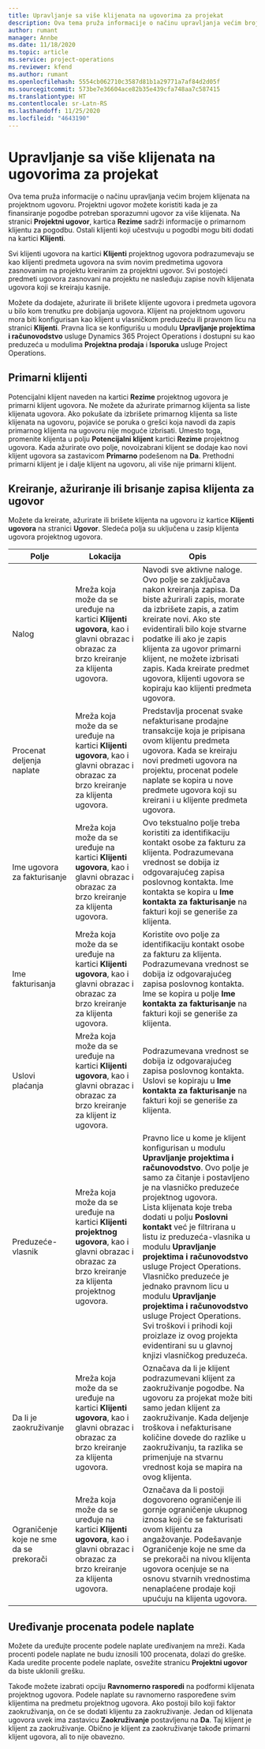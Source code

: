 ```yaml
---
title: Upravljanje sa više klijenata na ugovorima za projekat
description: Ova tema pruža informacije o načinu upravljanja većim brojem klijenata na projektnom ugovoru.
author: rumant
manager: Annbe
ms.date: 11/18/2020
ms.topic: article
ms.service: project-operations
ms.reviewer: kfend
ms.author: rumant
ms.openlocfilehash: 5554cb062710c3587d81b1a29771a7af84d2d05f
ms.sourcegitcommit: 573be7e36604ace82b35e439cfa748aa7c587415
ms.translationtype: HT
ms.contentlocale: sr-Latn-RS
ms.lasthandoff: 11/25/2020
ms.locfileid: "4643190"
---
```

# <a name="manage-multiple-customers-on-project-contracts"></a>Upravljanje sa više klijenata na ugovorima za projekat

Ova tema pruža informacije o načinu upravljanja većim brojem klijenata na projektnom ugovoru. Projektni ugovor možete koristiti kada je za finansiranje pogodbe potreban sporazumni ugovor za više klijenata. Na stranici **Projektni ugovor**, kartica **Rezime** sadrži informacije o primarnom klijentu za pogodbu. Ostali klijenti koji učestvuju u pogodbi mogu biti dodati na kartici **Klijenti**.

Svi klijenti ugovora na kartici **Klijenti** projektnog ugovora podrazumevaju se kao klijenti predmeta ugovora na svim novim predmetima ugovora zasnovanim na projektu kreiranim za projektni ugovor. Svi postojeći predmeti ugovora zasnovani na projektu ne nasleđuju zapise novih klijenata ugovora koji se kreiraju kasnije.

Možete da dodajete, ažurirate ili brišete klijente ugovora i predmeta ugovora u bilo kom trenutku pre dobijanja ugovora. Klijent na projektnom ugovoru mora biti konfigurisan kao klijent u vlasničkom preduzeću ili pravnom licu na stranici **Klijenti**. Pravna lica se konfigurišu u modulu **Upravljanje projektima i računovodstvo** usluge Dynamics 365 Project Operations i dostupni su kao preduzeća u modulima **Projektna prodaja** i **Isporuka** usluge Project Operations.

## <a name="primary-customers"></a>Primarni klijenti

Potencijalni klijent naveden na kartici **Rezime** projektnog ugovora je primarni klijent ugovora. Ne možete da ažurirate primarnog klijenta sa liste klijenata ugovora. Ako pokušate da izbrišete primarnog klijenta sa liste klijenata na ugovoru, pojaviće se poruka o grešci koja navodi da zapis primarnog klijenta na ugovoru nije moguće izbrisati. Umesto toga, promenite klijenta u polju **Potencijalni klijent** kartici **Rezime** projektnog ugovora. Kada ažurirate ovo polje, novoizabrani klijent se dodaje kao novi klijent ugovora sa zastavicom **Primarno** podešenom na **Da**. Prethodni primarni klijent je i dalje klijent na ugovoru, ali više nije primarni klijent.

## <a name="create-update-or-delete-a-contract-customer-record"></a>Kreiranje, ažuriranje ili brisanje zapisa klijenta za ugovor

Možete da kreirate, ažurirate ili brišete klijenta na ugovoru iz kartice **Klijenti ugovora** na stranici **Ugovor**. Sledeća polja su uključena u zasip klijenta ugovora projektnog ugovora.

| **Polje** | **Lokacija** | **Opis** | 
| --- | --- | --- | 
| Nalog | Mreža koja može da se uređuje na kartici **Klijenti ugovora**, kao i glavni obrazac i obrazac za brzo kreiranje za klijenta ugovora. | Navodi sve aktivne naloge. Ovo polje se zaključava nakon kreiranja zapisa. Da biste ažurirali zapis, morate da izbrišete zapis, a zatim kreirate novi. Ako ste evidentirali bilo koje stvarne podatke ili ako je zapis klijenta za ugovor primarni klijent, ne možete izbrisati zapis. Kada kreirate predmet ugovora, klijenti ugovora se kopiraju kao klijenti predmeta ugovora. |
| Procenat deljenja naplate | Mreža koja može da se uređuje na kartici **Klijenti ugovora**, kao i glavni obrazac i obrazac za brzo kreiranje za klijenta ugovora. | Predstavlja procenat svake nefakturisane prodajne transakcije koja je pripisana ovom klijentu predmeta ugovora. Kada se kreiraju novi predmeti ugovora na projektu, procenat podele naplate se kopira u nove predmete ugovora koji su kreirani i u klijente predmeta ugovora. |
| Ime ugovora za fakturisanje | Mreža koja može da se uređuje na kartici **Klijenti ugovora**, kao i glavni obrazac i obrazac za brzo kreiranje za klijenta ugovora. | Ovo tekstualno polje treba koristiti za identifikaciju kontakt osobe za fakturu za klijenta. Podrazumevana vrednost se dobija iz odgovarajućeg zapisa poslovnog kontakta. Ime kontakta se kopira u **Ime kontakta za fakturisanje** na fakturi koji se generiše za klijenta. |
| Ime fakturisanja | Mreža koja može da se uređuje na kartici **Klijenti ugovora**, kao i glavni obrazac i obrazac za brzo kreiranje za klijenta ugovora. | Koristite ovo polje za identifikaciju kontakt osobe za fakturu za klijenta. Podrazumevana vrednost se dobija iz odgovarajućeg zapisa poslovnog kontakta. Ime se kopira u polje **Ime kontakta za fakturisanje** na fakturi koji se generiše za klijenta. |
| Uslovi plaćanja | Mreža koja može da se uređuje na kartici **Klijenti ugovora**, kao i glavni obrazac i obrazac za brzo kreiranje za klijent iz ugovora. | Podrazumevana vrednost se dobija iz odgovarajućeg zapisa poslovnog kontakta. Uslovi se kopiraju u **Ime kontakta za fakturisanje** na fakturi koji se generiše za klijenta. |
| Preduzeće-vlasnik | Mreža koja može da se uređuje na kartici **Klijenti projektnog ugovora**, kao i glavni obrazac i obrazac za brzo kreiranje za klijenta projektnog ugovora. | Pravno lice u kome je klijent konfigurisan u modulu **Upravljanje projektima i računovodstvo**. Ovo polje je samo za čitanje i postavljeno je na vlasničko preduzeće projektnog ugovora.</br>Lista klijenata koje treba dodati u polju **Poslovni kontakt** već je filtrirana u listu iz preduzeća-vlasnika u modulu **Upravljanje projektima i računovodstvo** usluge Project Operations. Vlasničko preduzeće je jednako pravnom licu u modulu **Upravljanje projektima i računovodstvo** usluge Project Operations. Svi troškovi i prihodi koji proizlaze iz ovog projekta evidentirani su u glavnoj knjizi vlasničkog preduzeća. |
| Da li je zaokruživanje | Mreža koja može da se uređuje na kartici **Klijenti ugovora**, kao i glavni obrazac i obrazac za brzo kreiranje za klijenta ugovora. | Označava da li je klijent podrazumevani klijent za zaokruživanje pogodbe. Na ugovoru za projekat može biti samo jedan klijent za zaokruživanje. Kada deljenje troškova i nefakturisane količine dovede do razlike u zaokruživanju, ta razlika se primenjuje na stvarnu vrednost koja se mapira na ovog klijenta. |
| Ograničenje koje ne sme da se prekorači | Mreža koja može da se uređuje na kartici **Klijenti ugovora**, kao i glavni obrazac i obrazac za brzo kreiranje za klijenta ugovora. | Označava da li postoji dogovoreno ograničenje ili gornje ograničenje ukupnog iznosa koji će se fakturisati ovom klijentu za angažovanje. Podešavanje Ograničenje koje ne sme da se prekorači na nivou klijenta ugovora ocenjuje se na osnovu stvarnih vrednostima nenaplaćene prodaje koji upućuju na klijenta ugovora. |

## <a name="edit-billing-split-percentages"></a>Uređivanje procenata podele naplate

Možete da uređujte procente podele naplate uređivanjem na mreži. Kada procenti podele naplate ne budu iznosili 100 procenata, dolazi do greške. Kada uredite procente podele naplate, osvežite stranicu **Projektni ugovor** da biste uklonili grešku.

Takođe možete izabrati opciju **Ravnomerno rasporedi** na podformi klijenata projektnog ugovora. Podele naplate su ravnomerno raspoređene svim klijentima na predmetu projektnog ugovora. Ako postoji bilo koji faktor zaokruživanja, on će se dodati klijentu za zaokruživanje. Jedan od klijenata ugovora uvek ima zastavicu **Zaokruživanje** postavljenu na **Da**. Taj klijent je klijent za zaokruživanje. Obično je klijent za zaokruživanje takođe primarni klijent ugovora, ali to nije obavezno.
